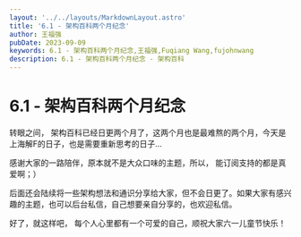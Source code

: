 ```yaml
---
layout: '../../layouts/MarkdownLayout.astro'
title: '6.1 - 架构百科两个月纪念'
author: 王福强
pubDate: 2023-09-09
keywords: 6.1 - 架构百科两个月纪念,王福强,Fuqiang Wang,fujohnwang
description: 6.1 - 架构百科两个月纪念 - 架构百科
---
```


# 6.1 - 架构百科两个月纪念

转眼之间， 架构百科已经日更两个月了，这两个月也是最难熬的两个月，今天是上海解F的日子，也是需要重新思考的日子…

感谢大家的一路陪伴，原本就不是大众口味的主题，所以， 能订阅支持的都是真爱啊；）

后面还会陆续将一些架构想法和通识分享给大家，但不会日更了。如果大家有感兴趣的主题，也可以后台私信，自己想要亲自分享的，也欢迎私信。

好了，就这样吧， 每个人心里都有一个可爱的自己，顺祝大家六一儿童节快乐！
